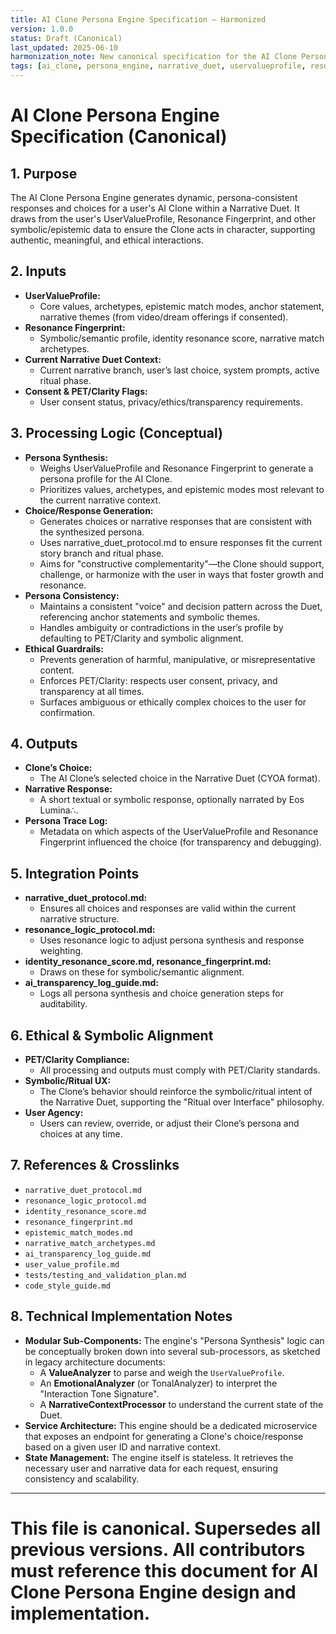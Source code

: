 ```yaml
---
title: AI Clone Persona Engine Specification – Harmonized
version: 1.0.0
status: Draft (Canonical)
last_updated: 2025-06-10
harmonization_note: New canonical specification for the AI Clone Persona Engine, integrating UserValueProfile, Resonance Fingerprint, and Narrative Duet protocols. Aligns with PET/Clarity, symbolic/ritual UX, and ethical AI standards.
tags: [ai_clone, persona_engine, narrative_duet, uservalueprofile, resonance_fingerprint, ethical_ai, symbolic_ux]
---
```


# AI Clone Persona Engine Specification (Canonical)

## 1. Purpose
The AI Clone Persona Engine generates dynamic, persona-consistent responses and choices for a user's AI Clone within a Narrative Duet. It draws from the user's UserValueProfile, Resonance Fingerprint, and other symbolic/epistemic data to ensure the Clone acts in character, supporting authentic, meaningful, and ethical interactions.

## 2. Inputs
- **UserValueProfile:**
  - Core values, archetypes, epistemic match modes, anchor statement, narrative themes (from video/dream offerings if consented).
- **Resonance Fingerprint:**
  - Symbolic/semantic profile, identity resonance score, narrative match archetypes.
- **Current Narrative Duet Context:**
  - Current narrative branch, user’s last choice, system prompts, active ritual phase.
- **Consent & PET/Clarity Flags:**
  - User consent status, privacy/ethics/transparency requirements.

## 3. Processing Logic (Conceptual)
- **Persona Synthesis:**
  - Weighs UserValueProfile and Resonance Fingerprint to generate a persona profile for the AI Clone.
  - Prioritizes values, archetypes, and epistemic modes most relevant to the current narrative context.
- **Choice/Response Generation:**
  - Generates choices or narrative responses that are consistent with the synthesized persona.
  - Uses narrative_duet_protocol.md to ensure responses fit the current story branch and ritual phase.
  - Aims for "constructive complementarity"—the Clone should support, challenge, or harmonize with the user in ways that foster growth and resonance.
- **Persona Consistency:**
  - Maintains a consistent "voice" and decision pattern across the Duet, referencing anchor statements and symbolic themes.
  - Handles ambiguity or contradictions in the user’s profile by defaulting to PET/Clarity and symbolic alignment.
- **Ethical Guardrails:**
  - Prevents generation of harmful, manipulative, or misrepresentative content.
  - Enforces PET/Clarity: respects user consent, privacy, and transparency at all times.
  - Surfaces ambiguous or ethically complex choices to the user for confirmation.

## 4. Outputs
- **Clone’s Choice:**
  - The AI Clone’s selected choice in the Narrative Duet (CYOA format).
- **Narrative Response:**
  - A short textual or symbolic response, optionally narrated by Eos Lumina∴.
- **Persona Trace Log:**
  - Metadata on which aspects of the UserValueProfile and Resonance Fingerprint influenced the choice (for transparency and debugging).

## 5. Integration Points
- **narrative_duet_protocol.md:**
  - Ensures all choices and responses are valid within the current narrative structure.
- **resonance_logic_protocol.md:**
  - Uses resonance logic to adjust persona synthesis and response weighting.
- **identity_resonance_score.md, resonance_fingerprint.md:**
  - Draws on these for symbolic/semantic alignment.
- **ai_transparency_log_guide.md:**
  - Logs all persona synthesis and choice generation steps for auditability.

## 6. Ethical & Symbolic Alignment
- **PET/Clarity Compliance:**
  - All processing and outputs must comply with PET/Clarity standards.
- **Symbolic/Ritual UX:**
  - The Clone’s behavior should reinforce the symbolic/ritual intent of the Narrative Duet, supporting the "Ritual over Interface" philosophy.
- **User Agency:**
  - Users can review, override, or adjust their Clone’s persona and choices at any time.

## 7. References & Crosslinks
- `narrative_duet_protocol.md`
- `resonance_logic_protocol.md`
- `identity_resonance_score.md`
- `resonance_fingerprint.md`
- `epistemic_match_modes.md`
- `narrative_match_archetypes.md`
- `ai_transparency_log_guide.md`
- `user_value_profile.md`
- `tests/testing_and_validation_plan.md`
- `code_style_guide.md`

## 8. Technical Implementation Notes

-   **Modular Sub-Components:** The engine's "Persona Synthesis" logic can be conceptually broken down into several sub-processors, as sketched in legacy architecture documents:
    -   A **ValueAnalyzer** to parse and weigh the `UserValueProfile`.
    -   An **EmotionalAnalyzer** (or TonalAnalyzer) to interpret the "Interaction Tone Signature".
    -   A **NarrativeContextProcessor** to understand the current state of the Duet.
-   **Service Architecture:** This engine should be a dedicated microservice that exposes an endpoint for generating a Clone's choice/response based on a given user ID and narrative context.
-   **State Management:** The engine itself is stateless. It retrieves the necessary user and narrative data for each request, ensuring consistency and scalability.

---

# This file is canonical. Supersedes all previous versions. All contributors must reference this document for AI Clone Persona Engine design and implementation.
